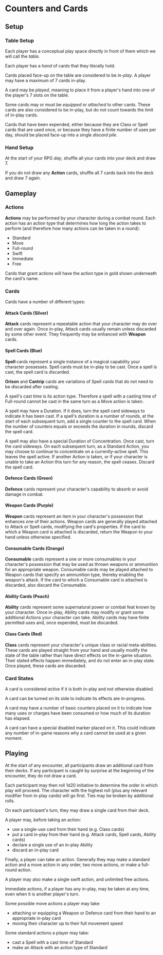 # Counters and Cards

## Setup

### Table Setup

Each player has a conceptual play space directly in front of them which we will call the *table*.

Each player has a *hand* of cards that they literally hold.

Cards placed face-up on the table are considered to be *in-play*. A player may have a maximum of 7 cards in-play.

A card may be *played*, meaning to place it from a player's hand into one of the player's 7 slots on the table.

Some cards may or must be *equipped* or *attached* to other cards. These cards are also considered to be in-play, but do not count towards the limit of in-play cards.

Cards that have been expended, either because they are Class or Spell cards that are used once, or because they have a finite number of uses per day, should be placed face-up into a single *discard pile*.

### Hand Setup

At the start of your RPG *day*, shuffle all your cards into your deck and draw 7.

If you do not draw any **Action** cards, shuffle all 7 cards back into the deck and draw 7 again.

## Gameplay

### Actions
**Actions** may be performed by your character during a combat round. Each action has an action type that determines how long the action takes to perform (and therefore how many actions can be taken in a round):
- Standard
- Move
- Full-round
- Swift
- Immediate
- Free

Cards that grant actions will have the action type in gold shown underneath the card's name.

### Cards

Cards have a number of different types:

#### Attack Cards (Silver)

**Attack** cards represent a repeatable action that your character may do over and over again. Once in-play, Attack cards usually remain unless discarded by some other event. They frequently may be enhanced with **Weapon** cards.

#### Spell Cards (Blue)
**Spell** cards represent a single instance of a magical capability your character possesses. Spell cards must be in-play to be cast. Once a spell is cast, the spell card is discarded.

**Orison** and **Cantrip** cards are variations of Spell cards that do not need to be discarded after casting.

A spell's cast time is its action type. Therefore a spell with a casting time of Full-round cannot be cast in the same turn as a Move action is taken.

A spell may have a Duration. If it does, turn the spell card sideways to indicate it has been cast. If a spell's duration is a number of rounds, at the start of each subsequent turn, add a single counter to the spell card. When the number of counters equals or exceeds the duration in rounds, discard the spell card.

A spell may also have a special Duration of Concentration. Once cast, turn the card sideways. On each subsequent turn, as a Standard Action, you may choose to continue to concentrate on a currently-active spell. This leaves the spell active. If another Action is taken, or if your character is unable to take an Action this turn for any reason, the spell ceases. Discard the spell card.

#### Defence Cards (Green)
**Defence** cards represent your character's capability to absorb or avoid damage in combat. 

#### Weapon Cards (Purple)
**Weapon** cards represent an item in your character's possession that enhances one of their actions. Weapon cards are generally played attached to Attack or Spell cards, modifying the card's properties. If the card to which a Weapon card is attached is discarded, return the Weapon to your hand unless otherwise specified.

#### Consumable Cards (Orange)
**Consumable** cards represent a one or more consumables in your character's possession that may be used as thrown weapons or ammunition for an appropriate weapon. Consumable cards may be played attached to Weapon cards that specify an ammunition type, thereby enabling the weapon's attack. If the card to which a Consumable card is attached is discarded, also discard the Consumable.

#### Ability Cards (Peach)
**Ability** cards represent some supernatural power or combat feat known by your character. Once in-play, Ability cards may modify or grant some additional Actions your character can take. Ability cards may have finite permitted uses and, once expended, must be discarded.

#### Class Cards (Red)
**Class** cards represent your character's unique class or racial meta-abilities. These cards are played straight from your hand and usually modify the state of the table rather than have direct effects on the in-game situation. Their stated effects happen immediately, and do not enter an in-play state. Once played, these cards are discarded.

### Card States
A card is considered *active* if it is both in-play and not otherwise disabled. 

A card can be turned on its side to indicate its effects are in-progress. 

A card may have a number of basic counters placed on it to indicate how many uses or charges have been consumed or how much of its duration has elapsed.

A card can have a special disabled marker placed on it. This could indicate any number of in-game reasons why a card cannot be used at a given moment.

## Playing

At the start of any encounter, all participants draw an additional card from their decks. If any participant is caught by surprise at the beginning of the encounter, they do not draw a card.

Each participant may then roll 1d20 initiative to determine the order in which play will proceed. The character with the highest roll (plus any relevant modifier from in-play cards) will go first. Ties may be broken by additional rolls.

On each participant's turn, they may draw a single card from their deck.

A player may, before taking an action: 
- use a single-use card from their hand (e.g. Class cards)
- put a card in-play from their hand (e.g. Attack cards, Spell cards, Ability cards)
- declare a single use of an in-play Ability
- discard an in-play card

Finally, a player can take an action. Generally they may make a standard action and a move action in any order, two move actions, or make a full-round action. 

A player may also make a single swift action, and unlimited free actions.

Immediate actions, if a player has any in-play, may be taken at any time, even when it is another player's turn.

Some possible move actions a player may take:
- attaching or equipping a Weapon or Defence card from their hand to an appropriate in-play card
- moving their character up to their full movement speed

Some standard actions a player may take:
- cast a Spell with a cast time of Standard
- make an Attack with an action type of Standard

